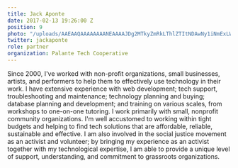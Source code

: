 ```yaml
---
title: Jack Aponte
date: 2017-02-13 19:26:00 Z
position: 9
photo: "/uploads/AAEAAQAAAAAAAANEAAAAJDg2MTkyZmRkLThlZTItNDAwNy1iNmExLWVjM2FkMWQyMzk3MQ.jpg"
twitter: jackaponte
role: partner
organization: Palante Tech Cooperative
---
```


Since 2000, I've worked with non-profit organizations, small businesses, artists, and performers to help them to effectively use technology in their work. I have extensive experience with web development; tech support, troubleshooting and maintenance; technology planning and buying; database planning and development; and training on various scales, from workshops to one-on-one tutoring. I work primarily with small, nonprofit community organizations. I'm well accustomed to working within tight budgets and helping to find tech solutions that are affordable, reliable, sustainable and effective. I am also involved in the social justice movement as an activist and volunteer; by bringing my experience as an activist together with my technological expertise, I am able to provide a unique level of support, understanding, and commitment to grassroots organizations.
